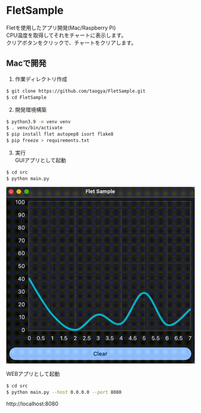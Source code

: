 # FletSample
Fletを使用したアプリ開発(Mac/Raspberry Pi)<br>
CPU温度を取得してそれをチャートに表示します。<br>
クリアボタンをクリックで、チャートをクリアします。<br>

## Macで開発
1. 作業ディレクトリ作成<br>
```sh
$ git clone https://github.com/taogya/FletSample.git
$ cd FletSample
```
2. 開発環境構築<br>
```sh
$ python3.9 -m venv venv
$ . venv/bin/activate
$ pip install flet autopep8 isort flake8
$ pip freeze > requirements.txt
```
3. 実行<br>
GUIアプリとして起動<br>
```sh
$ cd src
$ python main.py
```
![demo](demo.gif)<br>

WEBアプリとして起動<br>
```sh
$ cd src
$ python main.py --host 0.0.0.0 --port 8080
```
http://localhost:8080<br>
